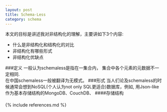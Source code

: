 ```yaml
---
layout: post
title: Schema-Less
category: schema
---
```


本文的目标是讲述我对非结构化的理解，主要讲如下3个内容:

* 什么是非结构化和结构化的对比
* 非结构化有哪些形式
* 非结构化优缺点

###定义
一般认为schemaless是指在一集合内， 集合中各个元素的元数据不一定相同.  
在中国schemaless一般被翻译为无模式。
###形式
当人们论及schemaless的时候通常会想到NoSQL(个人认为not only SQL更适合)数据库，例如,  用Json-like作为基本存储结构的MongoDB、CouchDB、
####存储结构

####

{% include references.md %}
